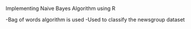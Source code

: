 Implementing Naive Bayes Algorithm using R

-Bag of words algorithm is used
-Used to classify the newsgroup dataset